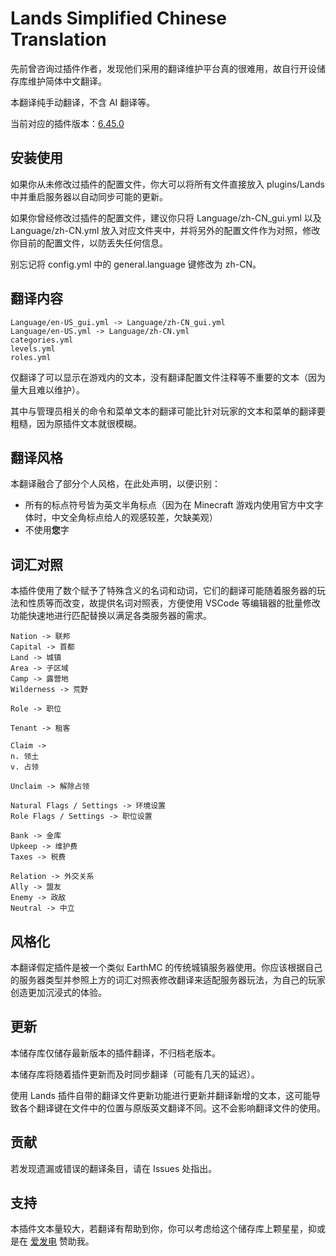 # Lands Simplified Chinese Translation

先前曾咨询过插件作者，发现他们采用的翻译维护平台真的很难用，故自行开设储存库维护简体中文翻译。

本翻译纯手动翻译，不含 AI 翻译等。

当前对应的插件版本：[6.45.0](https://www.spigotmc.org/resources/lands-%E2%AD%95-land-claim-plugin-%E2%9C%85-grief-prevention-protection-gui-management-nations-wars-1-20-support.53313/updates)

## 安装使用

如果你从未修改过插件的配置文件，你大可以将所有文件直接放入 plugins/Lands 中并重启服务器以自动同步可能的更新。

如果你曾经修改过插件的配置文件，建议你只将 Language/zh-CN_gui.yml 以及 Language/zh-CN.yml 放入对应文件夹中，并将另外的配置文件作为对照，修改你目前的配置文件，以防丢失任何信息。

别忘记将 config.yml 中的 general.language 键修改为 zh-CN。

## 翻译内容

```
Language/en-US_gui.yml -> Language/zh-CN_gui.yml
Language/en-US.yml -> Language/zh-CN.yml
categories.yml
levels.yml
roles.yml
```

仅翻译了可以显示在游戏内的文本，没有翻译配置文件注释等不重要的文本（因为量大且难以维护）。

其中与管理员相关的命令和菜单文本的翻译可能比针对玩家的文本和菜单的翻译要粗糙，因为原插件文本就很模糊。

## 翻译风格

本翻译融合了部分个人风格，在此处声明，以便识别：

- 所有的标点符号皆为英文半角标点（因为在 Minecraft 游戏内使用官方中文字体时，中文全角标点给人的观感较差，欠缺美观）
- 不使用**您**字

## 词汇对照

本插件使用了数个赋予了特殊含义的名词和动词，它们的翻译可能随着服务器的玩法和性质等而改变，故提供名词对照表，方便使用 VSCode 等编辑器的批量修改功能快速地进行匹配替换以满足各类服务器的需求。

```
Nation -> 联邦
Capital -> 首都
Land -> 城镇
Area -> 子区域
Camp -> 露营地
Wilderness -> 荒野

Role -> 职位

Tenant -> 租客

Claim -> 
n. 领土
v. 占领

Unclaim -> 解除占领

Natural Flags / Settings -> 环境设置
Role Flags / Settings -> 职位设置

Bank -> 金库
Upkeep -> 维护费
Taxes -> 税费

Relation -> 外交关系
Ally -> 盟友
Enemy -> 政敌
Neutral -> 中立
```

## 风格化

本翻译假定插件是被一个类似 EarthMC 的传统城镇服务器使用。你应该根据自己的服务器类型并参照上方的词汇对照表修改翻译来适配服务器玩法，为自己的玩家创造更加沉浸式的体验。

## 更新

本储存库仅储存最新版本的插件翻译，不归档老版本。

本储存库将随着插件更新而及时同步翻译（可能有几天的延迟）。

使用 Lands 插件自带的翻译文件更新功能进行更新并翻译新增的文本，这可能导致各个翻译键在文件中的位置与原版英文翻译不同。这不会影响翻译文件的使用。

## 贡献

若发现遗漏或错误的翻译条目，请在 Issues 处指出。

## 支持

本插件文本量较大，若翻译有帮助到你，你可以考虑给这个储存库上颗星星，抑或是在 [爱发电](https://afdian.net/a/ForestRealm) 赞助我。